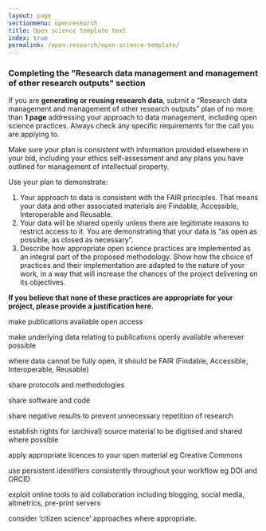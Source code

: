 ```yaml
---
layout: page
sectionmenu: openresearch
title: Open science template text
index: true
permalink: /open-research/open-science-template/
---
```


### Completing the "Research data management and management of other research outputs" section

If you are **generating or reusing research data**, submit a “Research data management and management of other research outputs” plan of no more than **1 page** addressing your approach to data management, including open science practices. Always check any specific requirements for the call you are applying to.

Make sure your plan is consistent with information provided elsewhere in your bid, including your ethics self-assessment and any plans you have outlined for management of intellectual property. 

Use your plan to demonstrate:
1. Your approach to data is consistent with the FAIR principles. That means your data and other associated materials are Findable, Accessible, Interoperable and Reusable. 
2. Your data will be shared openly unless there are legitimate reasons to restrict access to it. You are demonstrating that your data is “as open as possible, as closed as necessary”.
3. Describe how appropriate open science practices are implemented as an integral part of the proposed methodology. Show how the choice of practices and their implementation are adapted to the nature of your work, in a way that will increase the chances of the project delivering on its objectives. 

**If you believe that none of these practices are appropriate for your project, please provide a justification here.**


make publications available open access

make underlying data relating to publications openly available wherever possible

where data cannot be fully open, it should be FAIR (Findable, Accessible, Interoperable, Reusable)

share protocols and methodologies

share software and code

share negative results to prevent unnecessary repetition of research

establish rights for (archival) source material to be digitised and shared where possible

apply appropriate licences to your open material eg Creative Commons

use persistent identifiers consistently throughout your workflow eg DOI and ORCID

exploit online tools to aid collaboration including blogging, social media, altmetrics, pre-print servers

consider ‘citizen science’ approaches where appropriate.

